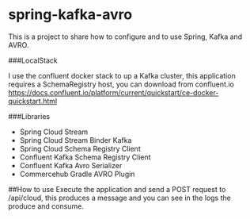 # spring-kafka-avro

This is a project to share how to configure and to use Spring, Kafka and AVRO.

###LocalStack

I use the confluent docker stack to up a Kafka cluster, this application requires a SchemaRegistry host, you can download from confluent.io https://docs.confluent.io/platform/current/quickstart/ce-docker-quickstart.html

###Libraries
- Spring Cloud Stream
- Spring Cloud Stream Binder Kafka
- Spring Cloud Schema Registry Client
- Confluent Kafka Schema Registry Client
- Confluent Kafka Avro Serializer
- Commercehub Gradle AVRO Plugin

##How to use
Execute the application and send a POST request to /api/cloud, this produces a message and you can see in the logs the produce and consume.